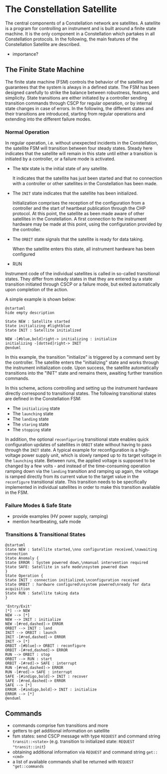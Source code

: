 # The Constellation Satellite

The central components of a Constellation network are satellites. A satellite is a program for controlling an instrument and
is built around a finite state machine. It is the only component in a Constellation which partakes in all Constellation
protocols. In the following, the main features of the Constellation Satellite are described.

* importance?

## The Finite State Machine

The finite state machine (FSM) controls the behavior of the satellite and guarantees that the system is always in a defined state.
The FSM has been designed carefully to strike the balance between robustness, features, and simplicity.
State transitions are either initiated by a controller sending transition commands through CSCP for regular operation, or by
internal state changes in case of errors.
In the following, the different states and their transitions are introduced, starting from regular operations and extending
into the different failure modes.

### Normal Operation

In regular operation, i.e. without unexpected incidents in the Constellation, the satellite FSM will transition between four
steady states. Steady here indicates that the satellite will remain in this state until either a transition is initiated by
a controller, or a failure mode is activated.

* The `NEW` state is the initial state of any satellite.

  It indicates that the satellite has just been started and that no connection with a controller or other satellites in the Constellation has been made.

* The `INIT` state indicates that the satellite has been initialized.

  Initialization comprises the reception of the configuration from a controller and the start of heartbeat publication through
  the CHP protocol. At this point, the satellite as been made aware of other satellites in the Constellation.
  A first connection to the instrument hardware may be made at this point, using the configuration provided by the controller.

* The `ORBIT` state signals that the satellite is ready for data taking.

  When the satellite enters this state, all instrument hardware has been configured

* RUN

Instrument code of the individual satellites is called in so-called transitional states. They differ from steady states in
that they are entered by a state transition initiated through CSCP or a failure mode, but exited automatically upon completion
of the action.

A simple example is shown below:

```plantuml
@startuml
hide empty description

State NEW : Satellite started
State initializing #lightblue
State INIT : Satellite initialized

NEW -[#blue,bold]right-> initializing : initialize
initializing -[dotted]right-> INIT
@enduml
```

In this example, the transition "initialize" is triggered by a command sent by the controller. The satellite enters the
"initializing" state and works through the instrument initialization code. Upon success, the satellite automatically
transitions into the "INIT" state and remains there, awaiting further transition commands.

In this scheme, actions controlling and setting up the instrument hardware directly correspond to transitional states. The
following transitional states are defined in the Constellation FSM:

* The `initializing` state
* The `launching` state
* The `landing` state
* The `staring` state
* The `stopping` state

In addition, the optional `reconfiguring` transitional state enables quick configuration updates of satellites in `ORBIT` state
without having to pass through the `INIT` state. A typical example for reconfiguration is a high-voltage power supply unit,
which is slowly ramped up to its target voltage in the `launching` state. Between runs, the applied voltage is supposed to be
changed by a few volts - and instead of the time-consuming operation ramping down via the `landing` transition and ramping up again,
the voltage is ramped directly from its current value to the target value in the `reconfigure` transitional state.
This transition needs to be specifically implemented in individual satellites in order to make this transition available in the FSM.

### Failure Modes & Safe State

* provide examples (HV power supply, ramping)
* mention heartbeating, safe mode

### Transitions & Transitional States

```plantuml
@startuml
State NEW : Satellite started,\nno configuration received,\nawaiting connection
State Anomaly {
State ERROR : System powered down,\nmanual intervention required
State SAFE: Satellite in safe mode\nsystem powered down
}
State Operation {
State INIT : connection initialized,\nconfiguration received
State ORBIT : hardware configured\nsystem powered\nready for data acquisition
State RUN : Satellite taking data
}

'Entry/Exit'
[*] --> NEW
NEW --> [*]
NEW --> INIT : initialize
NEW -[#red,dashed]-> ERROR
ORBIT --> INIT : land
INIT --> ORBIT : launch
INIT -[#red,dashed]-> ERROR
INIT -> [*]
ORBIT -[#blue]-> ORBIT : reconfigure
ORBIT -[#red,dashed]-> ERROR
RUN --> ORBIT : stop
ORBIT --> RUN : start
ORBIT -[#red]-> SAFE : interrupt
RUN -[#red,dashed]-> ERROR
RUN -[#red]-> SAFE : interrupt
SAFE -[#indigo,bold]-> INIT : recover
SAFE -[#red,dashed]-> ERROR
SAFE --> [*]
ERROR -[#indigo,bold]-> INIT : initialize
ERROR --> [*]
@enduml
```

## Commands

* commands comprise fsm transitions and more
* getters to get additional information on satellite
* fsm states: send CSCP message with type `REQUEST` and command string `transit::<state>` (e.g. transition to initialized state: `REQUEST "transit::init`)
* obtaining additional information via `REQUEST` and command string `get::<cmd>`
* a list of available commands shall be returned with `REQUEST "get::commands`
